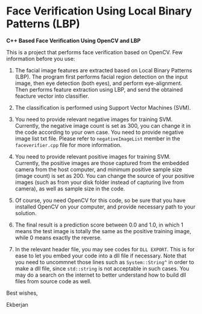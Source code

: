 # Face Verification Using Local Binary Patterns (LBP)
**C++ Based Face Verification Using OpenCV and LBP**

This is a project that performs face verification based on OpenCV. Few information before you use:

1. The facial image features are extracted based on Local Binary Patterns (LBP). The program first performs facial region detection on the input image, then eye detection (both eyes), and perform eye-alignment. Then performs feature extraction using LBP, and send the obtained feacture vector into classifier. 

2. The classification is performed using Support Vector Machines (SVM). 

3. You need to provide relevant negative images for training SVM. Currently, the negative image count is set as 300, you can change it in the code according to your own case. You need to provide negative image list txt file. Please refer to `negativeImageList` member in the `faceverifier.cpp` file for more information. 

4. You need to provide relevant positive images for training SVM. Currently, the positive images are those captured from the embedded camera from the host computer, and minimum positive sample size (image count) is set as 200. You can change the source of your positive images (such as from your disk folder instead of capturing live from camera), as well as sample size in the code. 

5. Of course, you need OpenCV for this code, so be sure that you have installed OpenCV on your computer, and provide necessary path to your solution. 

6. The final result is a prediction score between 0.0 and 1.0, in which 1 means the test image is totally the same as the positive training image, while 0 means exactly the reverse. 

7. In the relevant header file, you may see codes for `DLL EXPORT`. This is for ease to let you embed your code into a dll file if necessary. Note that you need to uncommnet those lines such as `System::String^` in order to make a dll file, since `std::string` is not acceptable in such cases. You may do a search on the internet to better understand how to build dll files from source code as well. 

 
Best wishes, 

Ekberjan 

